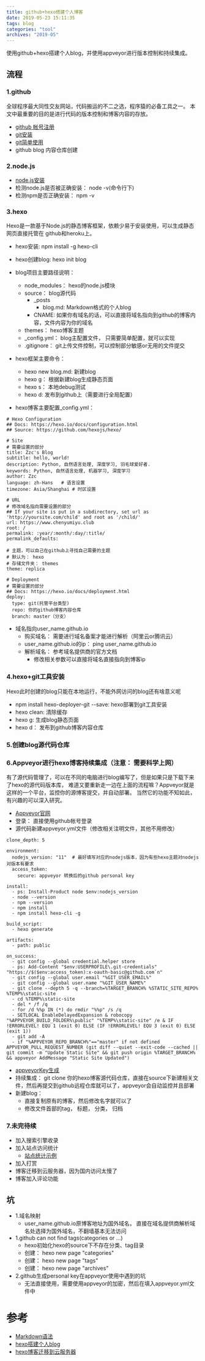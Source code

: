 ```yaml
---
title: github+hexo搭建个人博客
date: 2019-05-23 15:11:35
tags: blog
categories: "tool"
archives: "2019-05"
---
```

使用github+hexo搭建个人blog，并使用appveyor进行版本控制和持续集成。

## 流程
    
### 1.github

全球程序最大同性交友网站，代码搬运的不二之选，程序猿的必备工具之一。
本文中最重要的目的是进行代码的版本控制和博客内容的存放。

- [github 帐号注册](https://github.com/)
- [git安装](https://git-scm.com/book/zh/v2/%E8%B5%B7%E6%AD%A5-%E5%AE%89%E8%A3%85-Git)
- [git简单使用](https://www.liaoxuefeng.com/wiki/896043488029600/896067074338496)
- github blog 内容仓库创建

### 2.node.js

- [node.js安装](https://nodejs.org/zh-cn/download/)
- 检测node.js是否被正确安装： node -v(命令行下)
- 检测npm是否正确安装： npm -v

### 3.hexo

Hexo是一款基于Node.js的静态博客框架，依赖少易于安装使用，可以生成静态网页直接托管在
github和heroku上。

- hexo安装: npm install -g hexo-cli
- hexo创建blog: hexo init blog
- blog项目主要路径说明：
    - node_modules： hexo的node.js模块
    - source： blog源代码
        - _posts
            - blog.md: Markdown格式的个人blog
        - CNAME: 如果你有域名的话，可以直接将域名指向到github的博客内容，文件内容为你的域名
    - themes： hexo博客主题
    - _config.yml： blog主配置文件， 只需要简单配置，就可以实现
    - .gitignore： git上传文件控制，可以控制部分敏感or无用的文件提交
    
- hexo框架主要命令：
    - hexo new blog.md: 新建blog
    - hexo g： 根据新建blog生成静态页面
    - hexo s： 本地debug测试
    - hexo d: 发布到github上（需要进行全局配置）

- hexo博客主要配置_config.yml：
```
# Hexo Configuration
## Docs: https://hexo.io/docs/configuration.html
## Source: https://github.com/hexojs/hexo/

# Site
# 需要设置的部分
title: Zzc's Blog
subtitle: hello, world!
description: Python, 自然语言处理, 深度学习, 羽毛球爱好者.
keywords: Python, 自然语言处理, 机器学习, 深度学习
author: Zzc
language: zh-Hans   # 语言设置
timezone: Asia/Shanghai # 时区设置

# URL
# 修改域名指向需要设置的部分
## If your site is put in a subdirectory, set url as 'http://yoursite.com/child' and root as '/child/'
url: https://www.chenyumiyu.club
root: /
permalink: :year/:month/:day/:title/
permalink_defaults:

# 主题，可以自己在github上寻找自己需要的主题
# 默认为： hexo
# 存储文件夹： themes
theme: replica

# Deployment
# 需要设置的部分
## Docs: https://hexo.io/docs/deployment.html
deploy:
  type: git(托管平台类型)
  repo: 你的github博客内容仓库
  branch: master（分支）

```
- 域名指向user_name.github.io
    - 购买域名： 需要进行域名备案才能进行解析（阿里云or腾讯云）
    - user_name.github.io的ip： ping user_name.github.io
    - 解析域名： 参考域名提供商的官方文档
        - 修改相关参数可以直接将域名直接指向到博客ip
    
### 4.hexo+git工具安装

Hexo此时创建的blog只能在本地运行，不能外网访问的blog还有啥意义呢

- npm install hexo-deployer-git --save: hexo部署到git工具安装 
- hexo clean: 清除缓存
- hexo g: 生成blog静态页面
- hexo d： 发布到github博客内容仓库

### 5.创建blog源代码仓库

### 6.Appveyor进行hexo博客持续集成（注意： 需要科学上网）

有了源代码管理了，可以在不同的电脑进行blog编写了，但是如果只是下载下来了hexo的源代码版本库，
难道又要重新走一边在上面的流程嘛？Appveyor就是这样的一个平台，监控你的源博客提交，并自动部署。
当然它的功能不知如此，有兴趣的可以深入研究。
    
- [Appveyor官网](https://www.appveyor.com/docs/)
- 登录： 直接使用github帐号登录
- 源代码新建appveyor.yml文件（修改相关注明文件，其他不用修改）
```
clone_depth: 5
 
environment:
  nodejs_version: "11"  # 最好填写对应的nodejs版本，因为有些hexo主题对nodejs对版本有要求
  access_token:
    secure: appveyor 转换后的github personal key
 
install:
  - ps: Install-Product node $env:nodejs_version
  - node --version
  - npm --version
  - npm install
  - npm install hexo-cli -g
 
build_script:
  - hexo generate
 
artifacts:
  - path: public
 
on_success:
  - git config --global credential.helper store
  - ps: Add-Content "$env:USERPROFILE\.git-credentials" "https://$($env:access_token):x-oauth-basic@github.com`n"
  - git config --global user.email "%GIT_USER_EMAIL%"
  - git config --global user.name "%GIT_USER_NAME%"
  - git clone --depth 5 -q --branch=%TARGET_BRANCH% %STATIC_SITE_REPO% %TEMP%\static-site
  - cd %TEMP%\static-site
  - del * /f /q
  - for /d %%p IN (*) do rmdir "%%p" /s /q
  - SETLOCAL EnableDelayedExpansion & robocopy "%APPVEYOR_BUILD_FOLDER%\public" "%TEMP%\static-site" /e & IF !ERRORLEVEL! EQU 1 (exit 0) ELSE (IF !ERRORLEVEL! EQU 3 (exit 0) ELSE (exit 1))
  - git add -A
  - if "%APPVEYOR_REPO_BRANCH%"=="master" if not defined APPVEYOR_PULL_REQUEST_NUMBER (git diff --quiet --exit-code --cached || git commit -m "Update Static Site" && git push origin %TARGET_BRANCH% && appveyor AddMessage "Static Site Updated")
```
- [appveyorKey生成](https://ci.appveyor.com/tools/encrypt)
- 持续集成： git clone 你的hexo博客源代码仓库，直接在source下新建相关文件，然后再提交到github远程仓库就可以了，appveyor会自动监控并且部署
- 新建blog：
    - 直接复制原有的博客，然后修改名字就可以了
    - 修改文件首部的tag， 标题， 分类， 归档

### 7.未完待续

- 加入搜索引擎收录
- 加入站点访问统计
    - [站点统计示例](https://www.jianshu.com/p/c311d31265e0)
- 加入打赏
- 博客迁移到云服务器，因为国内访问太慢了
- 博客加入评论功能

## 坑

- 1.域名映射
    - user_name.github.io原博客地址为国外域名， 直接在域名提供商解析域名处选择为国外域名，不翻墙基本无法访问
- 1.github can not find tags(categories or ...)
    - hexo初始化hexo的source下不存在分类、tag目录
    - 创建： hexo new page "categories"
    - 创建： hexo new page "tags"
    - 创建： hexo new page "archives"
- 2.github生成personal key在appveyor使用中遇到的坑
    - 无法直接使用，需要使用appveyor的加密，然后在填入appveyor.yml文件中

# 参考

- [Markdown语法](https://www.appinn.com/markdown/)
- [hexo搭建个人blog](https://zhuanlan.zhihu.com/p/26625249)
- [hexo博客迁移到云服务器](https://zhuanlan.zhihu.com/p/58654392)